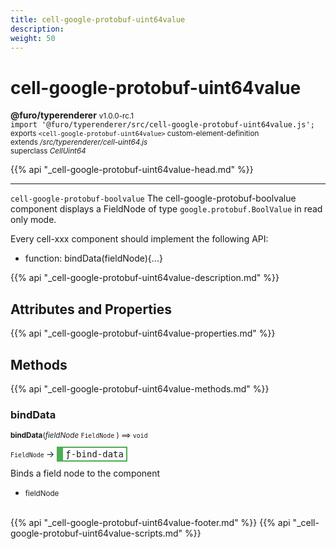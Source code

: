 ```yaml
---
title: cell-google-protobuf-uint64value
description: 
weight: 50
---
```


# cell-google-protobuf-uint64value
**@furo/typerenderer** <small>v1.0.0-rc.1</small>
<br>`import '@furo/typerenderer/src/cell-google-protobuf-uint64value.js';`<small>
<br>exports `<cell-google-protobuf-uint64value>` custom-element-definition
<br>extends */src/typerenderer/cell-uint64.js*
<br>superclass *CellUint64*</small>

{{% api "_cell-google-protobuf-uint64value-head.md" %}}

****

`cell-google-protobuf-boolvalue`
The cell-google-protobuf-boolvalue component displays a FieldNode of type `google.protobuf.BoolValue` in read only mode.

Every cell-xxx component should implement the following API:
- function: bindData(fieldNode){...}

{{% api "_cell-google-protobuf-uint64value-description.md" %}}


## Attributes and Properties
{{% api "_cell-google-protobuf-uint64value-properties.md" %}}






## Methods
{{% api "_cell-google-protobuf-uint64value-methods.md" %}}


### **bindData**
<small>**bindData**(*fieldNode* `FieldNode` ) ⟹ `void`</small>

<small>`FieldNode` </small> →
<span  style="border-width:2px 2px 2px 10px; border-style: solid;border-color:  rgb(76, 175, 80);font-family:monospace; padding:2px 4px;">ƒ-bind-data</span>

Binds a field node to the component

- <small>fieldNode </small>
<br><br>






{{% api "_cell-google-protobuf-uint64value-footer.md" %}}
{{% api "_cell-google-protobuf-uint64value-scripts.md" %}}
